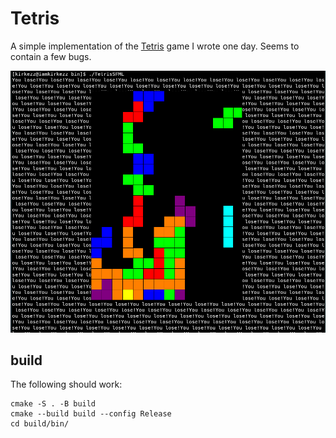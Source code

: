 # Tetris

A simple implementation of the [Tetris](https://en.wikipedia.org/wiki/Tetris) game I wrote one day. Seems to contain a few bugs.

![no u](you-lose.png)

## build

The following should work:

```
cmake -S . -B build
cmake --build build --config Release
cd build/bin/
```
